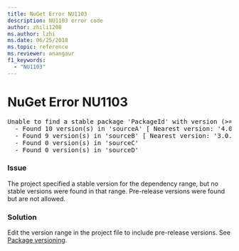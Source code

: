 ```yaml
---
title: NuGet Error NU1103
description: NU1103 error code
author: zhili1208
ms.author: lzhi
ms.date: 06/25/2018
ms.topic: reference
ms.reviewer: anangaur
f1_keywords: 
  - "NU1103"
---
```


# NuGet Error NU1103

<pre>Unable to find a stable package 'PackageId' with version (>= 3.0.0)<br/>  - Found 10 version(s) in 'sourceA' [ Nearest version: '4.0.0-rc-2129' ]<br/>  - Found 9 version(s) in 'sourceB' [ Nearest version: '3.0.0-beta-00032' ]<br/>  - Found 0 version(s) in 'sourceC'<br/>  - Found 0 version(s) in 'sourceD'</pre>

### Issue
The project specified a stable version for the dependency range, but no stable versions were found in that range. Pre-release versions were found but are not allowed.

### Solution
Edit the version range in the project file to include pre-release versions. See [Package versioning](../../concepts/package-versioning.md).